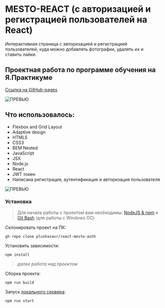 # MESTO-REACT (с авторизацией и регистрацией пользователей на React)

Интерактивная страница с авторизацией и регистрацией пользователей, куда можно добавлять фотографии, удалять их и ставить лайки.

**Проектная работа по программе обучения на Я.Практикуме**
------
[Ссылка на GitHub-pages](https://plushazavr.github.io/react-mesto-auth/)

![ПРЕВЬЮ]()

## Что использовалось: 
* Flexbox and Grid Layout
* Adaptive design
* HTML5
* CSS3
* BEM Nested
* JavaScript
* JSX
* Node.js
* React
* JWT токен
* Написана регистрация, аутентификация и авторизация пользователя

![ПРЕВЬЮ]()

### Установка
>Для начала работы с проектом вам необходимы: [NodeJS & npm](https://nodejs.org/en/) и [Git Bash](https://gitforwindows.org/) (для работы с Windows ОС)

Склонировать проект на ПК:

    gh repo clone plushazavr/react-mesto-auth

Установить зависимости:

    npm install

>*далее работа над проектом*

Сборка проекта:

    npm run build

Запуск [локального сервера](http://localhost:3000):

    npm run start
